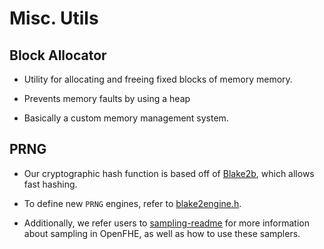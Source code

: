 # Misc. Utils

## Block Allocator

- Utility for allocating and freeing fixed blocks of memory memory.

- Prevents memory faults by using a heap

- Basically a custom memory management system.

## PRNG

- Our cryptographic hash function is based off of [Blake2b](https://blake2.net), which allows fast hashing.

- To define new `PRNG` engines, refer to [blake2engine.h](prng/blake2engine.h).

- Additionally, we refer users to [sampling-readme](https://openfhe-development.readthedocs.io/en/latest/assets/sphinx_rsts/modules/core/math/sampling.html) for more information about sampling in OpenFHE, as well as how to use these samplers.